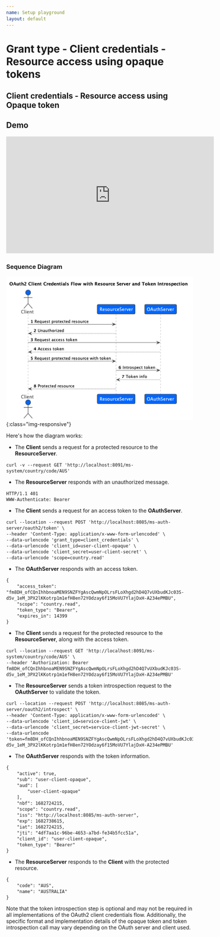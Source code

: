 ```yaml
---
name: Setup playground
layout: default
---
```

# Grant type - Client credentials - Resource access using opaque tokens

## Client credentials - Resource access using Opaque token

## Demo
<iframe width="560" height="315" src="https://www.youtube.com/embed/SSvdnKnGdmQ" title="YouTube video player" frameborder="0" allow="accelerometer; autoplay; clipboard-write; encrypted-media; gyroscope; picture-in-picture; web-share" allowfullscreen></iframe>


### Sequence Diagram
![Client credentials - Opaque token](/diagrams/oauth2/sequence_diagrams/client_credentials_opaque_token/client_credentials_opaque_token.png){:class="img-responsive"}

Here's how the diagram works:

 - The **Client** sends a request for a protected resource to the **ResourceServer**.
```
curl -v --request GET 'http://localhost:8091/ms-system/country/code/AUS'
```

 - The **ResourceServer** responds with an unauthorized message.
```
HTTP/1.1 401
WWW-Authenticate: Bearer
```

 - The **Client** sends a request for an access token to the **OAuthServer**.
```
curl --location --request POST 'http://localhost:8085/ms-auth-server/oauth2/token' \
--header 'Content-Type: application/x-www-form-urlencoded' \
--data-urlencode 'grant_type=client_credentials' \
--data-urlencode 'client_id=user-client-opaque' \
--data-urlencode 'client_secret=user-client-secret' \
--data-urlencode 'scope=country.read'
```
 - The **OAuthServer** responds with an access token.
```
{
    "access_token": "fm8DH_ofCQnIhhbnoaMEN9SNZFYgAscQwmNpOLrsFLoXhgd2hD4Q7vUXbudKJc03S-d5v_1eM_3PX2lKKotrp1m1efH8en72YOdzay6f15MoVU7YlajDxH-A234ePMBU",
    "scope": "country.read",
    "token_type": "Bearer",
    "expires_in": 14399
}
```
 - The **Client** sends a request for the protected resource to the **ResourceServer**, along with the access token.
```
curl --location --request GET 'http://localhost:8091/ms-system/country/code/AUS' \
--header 'Authorization: Bearer fm8DH_ofCQnIhhbnoaMEN9SNZFYgAscQwmNpOLrsFLoXhgd2hD4Q7vUXbudKJc03S-d5v_1eM_3PX2lKKotrp1m1efH8en72YOdzay6f15MoVU7YlajDxH-A234ePMBU' 
```

 - The **ResourceServer** sends a token introspection request to the **OAuthServer** to validate the token.
```
curl --location --request POST 'http://localhost:8085/ms-auth-server/oauth2/introspect' \
--header 'Content-Type: application/x-www-form-urlencoded' \
--data-urlencode 'client_id=service-client-jwt' \
--data-urlencode 'client_secret=service-client-jwt-secret' \
--data-urlencode 'token=fm8DH_ofCQnIhhbnoaMEN9SNZFYgAscQwmNpOLrsFLoXhgd2hD4Q7vUXbudKJc03S-d5v_1eM_3PX2lKKotrp1m1efH8en72YOdzay6f15MoVU7YlajDxH-A234ePMBU'
```


 - The **OAuthServer** responds with the token information.
```
{
    "active": true,
    "sub": "user-client-opaque",
    "aud": [
        "user-client-opaque"
    ],
    "nbf": 1682724215,
    "scope": "country.read",
    "iss": "http://localhost:8085/ms-auth-server",
    "exp": 1682738615,
    "iat": 1682724215,
    "jti": "4df7aa1c-96be-4653-a7bd-fe34b5fcc51a",
    "client_id": "user-client-opaque",
    "token_type": "Bearer"
}
```

 - The **ResourceServer** responds to the **Client** with the protected resource.
```
{
    "code": "AUS",
    "name": "AUSTRALIA"
}
```

Note that the token introspection step is optional and may not be required in all implementations of the OAuth2 client credentials flow. Additionally, the specific format and implementation details of the opaque token and token introspection call may vary depending on the OAuth server and client used.

